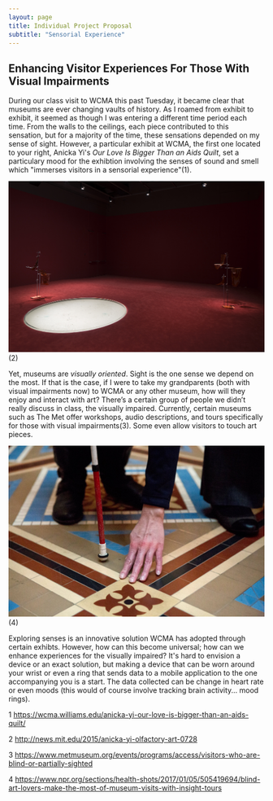 ```yaml
---
layout: page
title: Individual Project Proposal  
subtitle: "Sensorial Experience"    
---
```


## Enhancing Visitor Experiences For Those With Visual Impairments 

During our class visit to WCMA this past Tuesday, it became clear that museums are ever changing vaults of history. As I roamed from exhibit to exhibit, it seemed as though I was entering a different time period each time. From the walls to the ceilings, each piece contributed to this sensation, but for a majority of the time, these sensations depended on my sense of sight. However, a particular exhibit at WCMA, the first one located to your right, Anicka Yi's _Our Love Is Bigger Than an Aids Quilt_, set a particulary mood for the exhibtion involving the senses of sound and smell which "immerses visitors in a sensorial experience"(1).    

![pic2](/img/pic2.jpg)
(2)  

Yet, museums are _visually oriented_. Sight is the one sense we depend on the most. If that is the case, if I were to take my grandparents (both with visual impairments now) to WCMA or any other museum, how will they enjoy and interact with art? There’s a certain group of people we didn’t really discuss in class, the visually impaired. Currently, certain museums such as The Met offer workshops, audio descriptions, and tours specifically for those with visual impairments(3). Some even allow visitors to touch art pieces. 

![pic1](img/pic1.jpg) 
(4)

Exploring senses is an innovative solution WCMA has adopted through certain exhibts. However, how can this become universal; how can we enhance experiences for the visually impaired? It's hard to envision a device or an exact solution, but making a device that can be worn around your wrist or even a ring that sends data to a mobile application to the one accompanying you is a start. The data collected can be change in heart rate or even moods (this would of course involve tracking brain activity... mood rings).


1 https://wcma.williams.edu/anicka-yi-our-love-is-bigger-than-an-aids-quilt/ 

2 http://news.mit.edu/2015/anicka-yi-olfactory-art-0728

3 https://www.metmuseum.org/events/programs/access/visitors-who-are-blind-or-partially-sighted

4 https://www.npr.org/sections/health-shots/2017/01/05/505419694/blind-art-lovers-make-the-most-of-museum-visits-with-insight-tours
